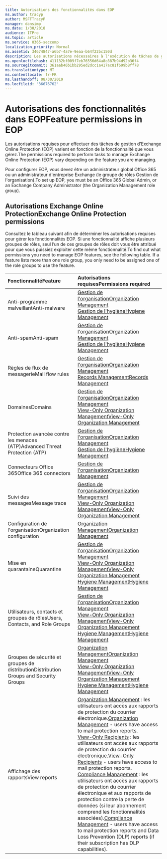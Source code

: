 ```yaml
---
title: Autorisations des fonctionnalités dans EOP
ms.author: tracyp
author: MSFTTracyP
manager: dansimp
ms.date: 1/30/2018
audience: ITPro
ms.topic: article
ms.service: O365-seccomp
localization_priority: Normal
ms.assetid: 34674847-a6b7-4a7e-9eaa-b64f22bc150d
description: Les autorisations nécessaires à l'exécution de tâches de gestion de Microsoft Exchange Online Protection (EOP) varient selon les fonctionnalités gérées.
ms.openlocfilehash: 411132bf009f7eb76556d64a8c887b94d92b36f4
ms.sourcegitcommit: 361aab46b1bb295ed2dcc1a417ac81f699b8ff78
ms.translationtype: MT
ms.contentlocale: fr-FR
ms.lasthandoff: 08/30/2019
ms.locfileid: "36676762"
---
```

# <a name="feature-permissions-in-eop"></a><span data-ttu-id="76ffc-103">Autorisations des fonctionnalités dans EOP</span><span class="sxs-lookup"><span data-stu-id="76ffc-103">Feature permissions in EOP</span></span>

<span data-ttu-id="76ffc-104">Les autorisations requises pour effectuer des tâches de gestion d’Exchange Online Protection (EOP) varient en fonction de la fonctionnalité que vous gérez.</span><span class="sxs-lookup"><span data-stu-id="76ffc-104">The permissions required to perform tasks to manage Exchange Online Protection (EOP) vary depending on the feature you are managing.</span></span>
  
<span data-ttu-id="76ffc-105">Pour configurer EOP, vous devez être un administrateur global Office 365 ou un administrateur d'entreprise Exchange (le groupe de rôles Gestion de l'organisation).</span><span class="sxs-lookup"><span data-stu-id="76ffc-105">To set up EOP, you must be an Office 365 Global Admin, or an Exchange Company Administrator (the Organization Management role group).</span></span>
  
## <a name="exchange-online-protection-permissions"></a><span data-ttu-id="76ffc-106">Autorisations Exchange Online Protection</span><span class="sxs-lookup"><span data-stu-id="76ffc-106">Exchange Online Protection permissions</span></span>

<span data-ttu-id="76ffc-p101">Consultez le tableau suivant afin de déterminer les autorisations requises pour gérer les fonctionnalités EOP. Si une fonctionnalité affiche plusieurs groupes de rôles, seul l’un de ces groupes de rôles doit vous être attribué pour que vous puissiez exploiter cette même fonctionnalité.</span><span class="sxs-lookup"><span data-stu-id="76ffc-p101">To find out what permissions you need to manage EOP features, see the following table. If a feature lists more than one role group, you only need to be assigned one of the role groups to use the feature.</span></span>
  
|<span data-ttu-id="76ffc-109">**Fonctionnalité**</span><span class="sxs-lookup"><span data-stu-id="76ffc-109">**Feature**</span></span>|<span data-ttu-id="76ffc-110">**Autorisations requises**</span><span class="sxs-lookup"><span data-stu-id="76ffc-110">**Permissions required**</span></span>|
|:-----|:-----|
|<span data-ttu-id="76ffc-111">Anti-programme malveillant</span><span class="sxs-lookup"><span data-stu-id="76ffc-111">Anti-malware</span></span>|[<span data-ttu-id="76ffc-112">Gestion de l'organisation</span><span class="sxs-lookup"><span data-stu-id="76ffc-112">Organization Management</span></span>](http://technet.microsoft.com/library/0bfd21c1-86ac-4369-86b7-aeba386741c8.aspx) <br/> [<span data-ttu-id="76ffc-113">Gestion de l'hygiène</span><span class="sxs-lookup"><span data-stu-id="76ffc-113">Hygiene Management</span></span>](http://technet.microsoft.com/library/fc0a9ec2-9c3d-42f6-8442-8603fb29d464.aspx)|
|<span data-ttu-id="76ffc-114">Anti-spam</span><span class="sxs-lookup"><span data-stu-id="76ffc-114">Anti-spam</span></span>|[<span data-ttu-id="76ffc-115">Gestion de l'organisation</span><span class="sxs-lookup"><span data-stu-id="76ffc-115">Organization Management</span></span>](http://technet.microsoft.com/library/0bfd21c1-86ac-4369-86b7-aeba386741c8.aspx) <br/> [<span data-ttu-id="76ffc-116">Gestion de l'hygiène</span><span class="sxs-lookup"><span data-stu-id="76ffc-116">Hygiene Management</span></span>](http://technet.microsoft.com/library/fc0a9ec2-9c3d-42f6-8442-8603fb29d464.aspx)|
|<span data-ttu-id="76ffc-117">Règles de flux de messagerie</span><span class="sxs-lookup"><span data-stu-id="76ffc-117">Mail flow rules</span></span>|[<span data-ttu-id="76ffc-118">Gestion de l'organisation</span><span class="sxs-lookup"><span data-stu-id="76ffc-118">Organization Management</span></span>](http://technet.microsoft.com/library/0bfd21c1-86ac-4369-86b7-aeba386741c8.aspx) <br/> [<span data-ttu-id="76ffc-119">Records Management</span><span class="sxs-lookup"><span data-stu-id="76ffc-119">Records Management</span></span>](http://technet.microsoft.com/library/0e0c95ce-6109-4591-b86d-c6cfd44d21f5.aspx)|
|<span data-ttu-id="76ffc-120">Domaines</span><span class="sxs-lookup"><span data-stu-id="76ffc-120">Domains</span></span>|[<span data-ttu-id="76ffc-121">Gestion de l'organisation</span><span class="sxs-lookup"><span data-stu-id="76ffc-121">Organization Management</span></span>](http://technet.microsoft.com/library/0bfd21c1-86ac-4369-86b7-aeba386741c8.aspx) <br/> [<span data-ttu-id="76ffc-122">View-Only Organization Management</span><span class="sxs-lookup"><span data-stu-id="76ffc-122">View-Only Organization Management</span></span>](http://technet.microsoft.com/library/c514c6d0-0157-4c52-9ec6-441d9a30f3df.aspx)|
|<span data-ttu-id="76ffc-123">Protection avancée contre les menaces (ATP)</span><span class="sxs-lookup"><span data-stu-id="76ffc-123">Advanced Threat Protection (ATP)</span></span>|[<span data-ttu-id="76ffc-124">Gestion de l'organisation</span><span class="sxs-lookup"><span data-stu-id="76ffc-124">Organization Management</span></span>](http://technet.microsoft.com/library/0bfd21c1-86ac-4369-86b7-aeba386741c8.aspx) <br/> [<span data-ttu-id="76ffc-125">Gestion de l'hygiène</span><span class="sxs-lookup"><span data-stu-id="76ffc-125">Hygiene Management</span></span>](http://technet.microsoft.com/library/fc0a9ec2-9c3d-42f6-8442-8603fb29d464.aspx)|
|<span data-ttu-id="76ffc-126">Connecteurs Office 365</span><span class="sxs-lookup"><span data-stu-id="76ffc-126">Office 365 connectors</span></span>|[<span data-ttu-id="76ffc-127">Gestion de l'organisation</span><span class="sxs-lookup"><span data-stu-id="76ffc-127">Organization Management</span></span>](http://technet.microsoft.com/library/0bfd21c1-86ac-4369-86b7-aeba386741c8.aspx)|
|<span data-ttu-id="76ffc-128">Suivi des messages</span><span class="sxs-lookup"><span data-stu-id="76ffc-128">Message trace</span></span>|[<span data-ttu-id="76ffc-129">Gestion de l'organisation</span><span class="sxs-lookup"><span data-stu-id="76ffc-129">Organization Management</span></span>](http://technet.microsoft.com/library/0bfd21c1-86ac-4369-86b7-aeba386741c8.aspx) <br/> [<span data-ttu-id="76ffc-130">View-Only Organization Management</span><span class="sxs-lookup"><span data-stu-id="76ffc-130">View-Only Organization Management</span></span>](http://technet.microsoft.com/library/c514c6d0-0157-4c52-9ec6-441d9a30f3df.aspx)|
|<span data-ttu-id="76ffc-131">Configuration de l'organisation</span><span class="sxs-lookup"><span data-stu-id="76ffc-131">Organization configuration</span></span>|[<span data-ttu-id="76ffc-132">Organization Management</span><span class="sxs-lookup"><span data-stu-id="76ffc-132">Organization Management</span></span>](http://technet.microsoft.com/library/0bfd21c1-86ac-4369-86b7-aeba386741c8.aspx)|
|<span data-ttu-id="76ffc-133">Mise en quarantaine</span><span class="sxs-lookup"><span data-stu-id="76ffc-133">Quarantine</span></span>|[<span data-ttu-id="76ffc-134">Gestion de l'organisation</span><span class="sxs-lookup"><span data-stu-id="76ffc-134">Organization Management</span></span>](http://technet.microsoft.com/library/0bfd21c1-86ac-4369-86b7-aeba386741c8.aspx) <br/> [<span data-ttu-id="76ffc-135">View-Only Organization Management</span><span class="sxs-lookup"><span data-stu-id="76ffc-135">View-Only Organization Management</span></span>](http://technet.microsoft.com/library/c514c6d0-0157-4c52-9ec6-441d9a30f3df.aspx) <br/> [<span data-ttu-id="76ffc-136">Hygiene Management</span><span class="sxs-lookup"><span data-stu-id="76ffc-136">Hygiene Management</span></span>](http://technet.microsoft.com/library/fc0a9ec2-9c3d-42f6-8442-8603fb29d464.aspx)|
|<span data-ttu-id="76ffc-137">Utilisateurs, contacts et groupes de rôles</span><span class="sxs-lookup"><span data-stu-id="76ffc-137">Users, Contacts, and Role Groups</span></span>|[<span data-ttu-id="76ffc-138">Gestion de l'organisation</span><span class="sxs-lookup"><span data-stu-id="76ffc-138">Organization Management</span></span>](http://technet.microsoft.com/library/0bfd21c1-86ac-4369-86b7-aeba386741c8.aspx) <br/> [<span data-ttu-id="76ffc-139">View-Only Organization Management</span><span class="sxs-lookup"><span data-stu-id="76ffc-139">View-Only Organization Management</span></span>](http://technet.microsoft.com/library/c514c6d0-0157-4c52-9ec6-441d9a30f3df.aspx) <br/> [<span data-ttu-id="76ffc-140">Hygiene Management</span><span class="sxs-lookup"><span data-stu-id="76ffc-140">Hygiene Management</span></span>](http://technet.microsoft.com/library/fc0a9ec2-9c3d-42f6-8442-8603fb29d464.aspx)|
|<span data-ttu-id="76ffc-141">Groupes de sécurité et groupes de distribution</span><span class="sxs-lookup"><span data-stu-id="76ffc-141">Distribution Groups and Security Groups</span></span>|[<span data-ttu-id="76ffc-142">Organization Management</span><span class="sxs-lookup"><span data-stu-id="76ffc-142">Organization Management</span></span>](http://technet.microsoft.com/library/0bfd21c1-86ac-4369-86b7-aeba386741c8.aspx) <br/> [<span data-ttu-id="76ffc-143">View-Only Organization Management</span><span class="sxs-lookup"><span data-stu-id="76ffc-143">View-Only Organization Management</span></span>](http://technet.microsoft.com/library/c514c6d0-0157-4c52-9ec6-441d9a30f3df.aspx) <br/> [<span data-ttu-id="76ffc-144">Hygiene Management</span><span class="sxs-lookup"><span data-stu-id="76ffc-144">Hygiene Management</span></span>](http://technet.microsoft.com/library/fc0a9ec2-9c3d-42f6-8442-8603fb29d464.aspx)|
|<span data-ttu-id="76ffc-145">Affichage des rapports</span><span class="sxs-lookup"><span data-stu-id="76ffc-145">View reports</span></span>|<span data-ttu-id="76ffc-146">[Organization Management](http://technet.microsoft.com/library/0bfd21c1-86ac-4369-86b7-aeba386741c8.aspx) : les utilisateurs ont accès aux rapports de protection du courrier électronique.</span><span class="sxs-lookup"><span data-stu-id="76ffc-146">[Organization Management](http://technet.microsoft.com/library/0bfd21c1-86ac-4369-86b7-aeba386741c8.aspx) - users have access to mail protection reports.</span></span>  <br/> <span data-ttu-id="76ffc-147">[View-Only Recipients](http://technet.microsoft.com/library/37e66b92-81d3-412f-b7a9-e1bb8cbeb468.aspx) : les utilisateurs ont accès aux rapports de protection du courrier électronique.</span><span class="sxs-lookup"><span data-stu-id="76ffc-147">[View-Only Recipients](http://technet.microsoft.com/library/37e66b92-81d3-412f-b7a9-e1bb8cbeb468.aspx) - users have access to mail protection reports.</span></span>  <br/> <span data-ttu-id="76ffc-148">[Compliance Management](http://technet.microsoft.com/library/b91b23a4-e9c7-4bd0-9ee3-ec5cb498da15.aspx) : les utilisateurs ont accès aux rapports de protection du courrier électronique et aux rapports de protection contre la perte de données (si leur abonnement comprend les fonctionnalités associées).</span><span class="sxs-lookup"><span data-stu-id="76ffc-148">[Compliance Management](http://technet.microsoft.com/library/b91b23a4-e9c7-4bd0-9ee3-ec5cb498da15.aspx) - users have access to mail protection reports and Data Loss Prevention (DLP) reports (if their subscription has DLP capabilities).</span></span>|
